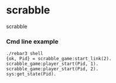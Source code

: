 # scrabble
scrabble

### Cmd line example

```
./rebar3 shell
{ok, Pid} = scrabble_game:start_link(2).
scrabble_game:player_start(Pid, 1).
scrabble_game:player_start(Pid, 2).
sys:get_state(Pid).
```